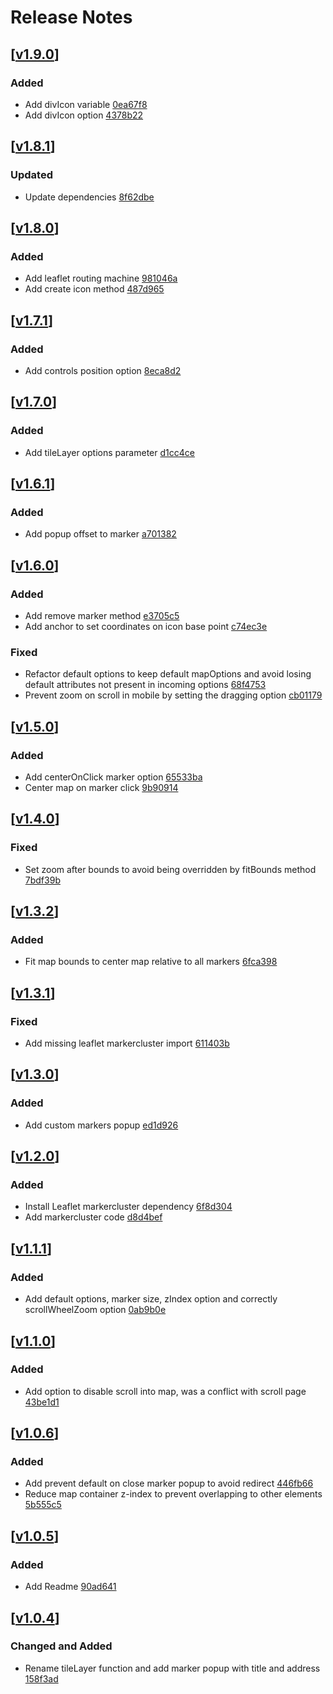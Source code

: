 # Release Notes

## [[v1.9.0](https://github.com/edseto/map/releases/tag/1.9.0)]

### Added
- Add divIcon variable [0ea67f8](https://github.com/edseto/map/commit/0ea67f8c6b3c9d0f73fe3989240a40d2d1cae4b2)
- Add divIcon option [4378b22](https://github.com/edseto/map/commit/4378b2234cdc8f6e2c858b66a41cbed9fc4e8d98)

## [[v1.8.1](https://github.com/edseto/map/releases/tag/1.8.1)]

### Updated
- Update dependencies [8f62dbe](https://github.com/edseto/map/commit/8f62dbef32d63b6229fdd315d88cb7142ee3c587)

## [[v1.8.0](https://github.com/edseto/map/releases/tag/1.8.0)]

### Added
- Add leaflet routing machine [981046a](https://github.com/edseto/map/commit/981046a63ea2e648463dbfb667cb14f07da8764b)
- Add create icon method [487d965](https://github.com/edseto/map/commit/487d965effb68bd1bdc93371d62824d055354193)

## [[v1.7.1](https://github.com/edseto/map/releases/tag/1.7.1)]

### Added
- Add controls position option [8eca8d2](https://github.com/edseto/map/commit/8eca8d244b6b1da432dd5e6fcd00c5a9588585cb)

## [[v1.7.0](https://github.com/edseto/map/releases/tag/1.7.0)]

### Added
- Add tileLayer options parameter [d1cc4ce](https://github.com/edseto/map/commit/d1cc4ce5ab767ffbc9e85168f646ea79f3920cd7)

## [[v1.6.1](https://github.com/edseto/map/releases/tag/1.6.1)]

### Added
- Add popup offset to marker [a701382](https://github.com/edseto/map/commit/a701382184d9f0f50cb598b43153cf171e9583a2)

## [[v1.6.0](https://github.com/edseto/map/releases/tag/1.6.0)]

### Added
- Add remove marker method [e3705c5](https://github.com/edseto/map/commit/e3705c53578e6fb735565162f3ca08c44b557198)
- Add anchor to set coordinates on icon base point [c74ec3e](https://github.com/edseto/map/commit/c74ec3efb78532c4aa8d828fde2146dea70faab6)

### Fixed
- Refactor default options to keep default mapOptions and avoid losing default attributes not present in incoming options [68f4753](https://github.com/edseto/map/commit/68f4753c83249ad12ea1384a421b266a2f2c5fa3)
- Prevent zoom on scroll in mobile by setting the dragging option [cb01179](https://github.com/edseto/map/commit/cb01179a4bcccaa55a7341950c6884041eb1a4f5)

## [[v1.5.0](https://github.com/edseto/map/releases/tag/1.5.0)]

### Added
- Add centerOnClick marker option [65533ba](https://github.com/edseto/map/commit/65533ba1d9ba74d977b2fce9983753080f32f21d)
- Center map on marker click [9b90914](https://github.com/edseto/map/commit/9b909146ba600f5252e7ba5f451715a18f9ed87f)

## [[v1.4.0](https://github.com/edseto/map/releases/tag/1.4.0)]

### Fixed
- Set zoom after bounds to avoid being overridden by fitBounds method [7bdf39b](https://github.com/edseto/map/commit/7bdf39b9073aeb56e81eee600ee12454c8f30adb)

## [[v1.3.2](https://github.com/edseto/map/releases/tag/1.3.2)]

### Added
- Fit map bounds to center map relative to all markers [6fca398](https://github.com/edseto/map/commit/6fca39864768e525123d8e4ad016408f1b103da1)

## [[v1.3.1](https://github.com/edseto/map/releases/tag/1.3.1)]

### Fixed
- Add missing leaflet markercluster import [611403b](https://github.com/edseto/map/commit/611403b9d1c0a3ff40e029447623109915ce51ee)

## [[v1.3.0](https://github.com/edseto/map/releases/tag/1.3.0)]

### Added
- Add custom markers popup [ed1d926](https://github.com/edseto/map/commit/ed1d926e2d2ed4fdc1a04605797e1d5a2bf04ad9)

## [[v1.2.0](https://github.com/edseto/map/releases/tag/1.2.0)]

### Added
- Install Leaflet markercluster dependency [6f8d304](https://github.com/edseto/map/commit/6f8d30441a62517c4574a002e96aeb8ae6d734bf)
- Add markercluster code [d8d4bef](https://github.com/edseto/map/commit/d8d4bef4df9aafd45fc6f2905cd54244c4d19c9d)

## [[v1.1.1](https://github.com/edseto/map/releases/tag/1.1.1)]

### Added
- Add default options, marker size, zIndex option and correctly scrollWheelZoom option [0ab9b0e](https://github.com/edseto/map/commit/0ab9b0ea0a8f5249411a9d4af1f61f53687f1dc0)

## [[v1.1.0](https://github.com/edseto/map/releases/tag/1.1.0)]

### Added
- Add option to disable scroll into map, was a conflict with scroll page [43be1d1](https://github.com/edseto/map/commit/43be1d16317387732b9475d47abc6e60cb51946d)

## [[v1.0.6](https://github.com/edseto/map/releases/tag/1.0.6)]

### Added
- Add prevent default on close marker popup to avoid redirect [446fb66](https://github.com/edseto/map/commit/446fb6602105eb9c4bf8e56a5363b6c18fdd7743)
- Reduce map container z-index to prevent overlapping to other elements [5b555c5](https://github.com/edseto/map/commit/5b555c5b351664fd94a6318bdc9efdbd9bd02b38)

## [[v1.0.5](https://github.com/edseto/map/releases/tag/1.0.5)]

### Added
- Add Readme [90ad641](https://github.com/edseto/map/commit/90ad6412e3e2bdd673aad55a85639a0ce7cf2062)

## [[v1.0.4](https://github.com/edseto/map/releases/tag/1.0.4)]

### Changed and Added
- Rename tileLayer function and add marker popup with title and address [158f3ad](https://github.com/edseto/map/commit/158f3ad803b184cd94f3fee01774b9eb2e458a71)